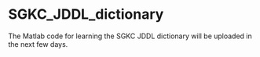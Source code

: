 # SGKC_JDDL_dictionary
The Matlab code for learning the SGKC JDDL dictionary will be uploaded in the next few days.
